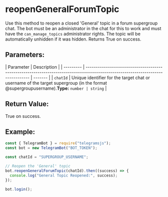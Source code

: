 # reopenGeneralForumTopic

Use this method to reopen a closed 'General' topic in a forum supergroup chat. The bot must be an administrator in the chat for this to work and must have the `can_manage_topics` administrator rights. The topic will be automatically unhidden if it was hidden. Returns True on success.

## Parameters:

| Parameter | Description                                                                                                                      |
| --------- | -------------------------------------------------------------------------------------------------------------------------------- | ------- |
| `chatId`  | Unique identifier for the target chat or username of the target supergroup (in the format @supergroupusername).**Type:** `number | string` |

## Return Value:

True on success.

## Example:

```javascript
const { TelegramBot } = require("telegramsjs");
const bot = new TelegramBot("BOT_TOKEN");

const chatId = "SUPERGROUP_USERNAME";

// Reopen the 'General' topic
bot.reopenGeneralForumTopic(chatId).then((success) => {
  console.log("General Topic Reopened:", success);
});

bot.login();
```
